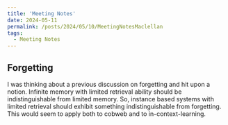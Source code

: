 ```yaml
---
title: 'Meeting Notes'
date: 2024-05-11
permalink: /posts/2024/05/10/MeetingNotesMaclellan
tags:
  - Meeting Notes
---
```


## Forgetting

I was thinking about a previous discussion on forgetting and hit upon a notion. Infinite memory with limited retrieval ability should be indistinguishable from limited memory. So, instance based systems with limited retrieval should exhibit something indistinguishable from forgetting. This would seem to apply both to cobweb and to in-context-learning. 

